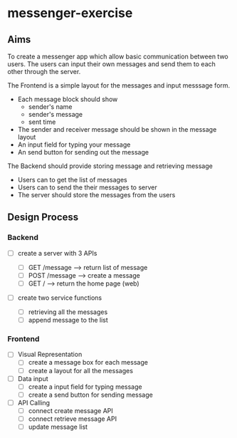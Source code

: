 # messenger-exercise

## Aims

To create a messenger app which allow basic communication between two users. The users can input their own messages and send them to each other through the server.

The Frontend is a simple layout for the messages and input messsage form.

- Each message block should show
  - sender's name
  - sender's message
  - sent time
- The sender and receiver message should be shown in the message layout
- An input field for typing your message
- An send button for sending out the message

The Backend should provide storing message and retrieving message

- Users can to get the list of messages
- Users can to send the their messages to server
- The server should store the messages from the users

## Design Process

### Backend

- [ ] create a server with 3 APIs

  - [ ] GET /message --> return list of message
  - [ ] POST /message --> create a message
  - [ ] GET / --> return the home page (web)

- [ ] create two service functions
  - [ ] retrieving all the messages
  - [ ] append message to the list

### Frontend

- [ ] Visual Representation
  - [ ] create a message box for each message
  - [ ] create a layout for all the messages
- [ ] Data input
  - [ ] create a input field for typing message
  - [ ] create a send button for sending message
- [ ] API Calling
  - [ ] connect create message API
  - [ ] connect retrieve message API
  - [ ] update message list
